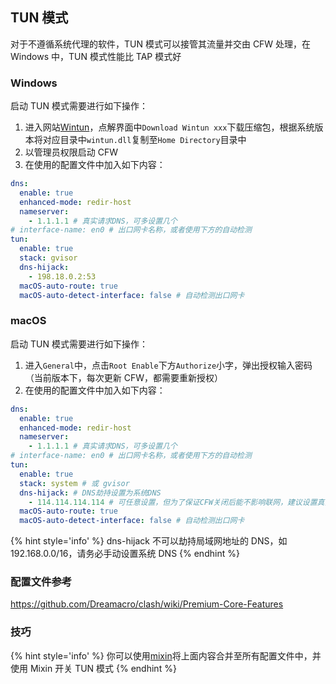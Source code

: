 ## TUN 模式

对于不遵循系统代理的软件，TUN 模式可以接管其流量并交由 CFW 处理，在 Windows 中，TUN 模式性能比 TAP 模式好

### Windows

启动 TUN 模式需要进行如下操作：

1. 进入网站[Wintun](https://www.wintun.net/)，点解界面中`Download Wintun xxx`下载压缩包，根据系统版本将对应目录中`wintun.dll`复制至`Home Directory`目录中
2. 以管理员权限启动 CFW
3. 在使用的配置文件中加入如下内容：

```yaml
dns:
  enable: true
  enhanced-mode: redir-host
  nameserver:
    - 1.1.1.1 # 真实请求DNS，可多设置几个
# interface-name: en0 # 出口网卡名称，或者使用下方的自动检测
tun:
  enable: true
  stack: gvisor
  dns-hijack:
    - 198.18.0.2:53
  macOS-auto-route: true
  macOS-auto-detect-interface: false # 自动检测出口网卡
```

### macOS

启动 TUN 模式需要进行如下操作：

1. 进入`General`中，点击`Root Enable`下方`Authorize`小字，弹出授权输入密码（当前版本下，每次更新 CFW，都需要重新授权）
2. 在使用的配置文件中加入如下内容：

```yaml
dns:
  enable: true
  enhanced-mode: redir-host
  nameserver:
    - 1.1.1.1 # 真实请求DNS，可多设置几个
# interface-name: en0 # 出口网卡名称，或者使用下方的自动检测
tun:
  enable: true
  stack: system # 或 gvisor
  dns-hijack: # DNS劫持设置为系统DNS
    - 114.114.114.114 # 可任意设置，但为了保证CFW关闭后能不影响联网，建议设置真实能访问的DNS服务器
  macOS-auto-route: true
  macOS-auto-detect-interface: false # 自动检测出口网卡
```

{% hint style='info' %}
dns-hijack 不可以劫持局域网地址的 DNS，如 192.168.0.0/16，请务必手动设置系统 DNS
{% endhint %}

### 配置文件参考

https://github.com/Dreamacro/clash/wiki/Premium-Core-Features

### 技巧

{% hint style='info' %}
你可以使用[mixin](/contents/mixin.md)将上面内容合并至所有配置文件中，并使用 Mixin 开关 TUN 模式
{% endhint %}
